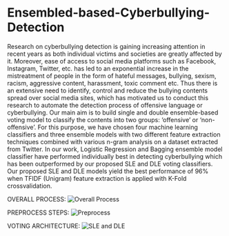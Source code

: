 # Ensembled-based-Cyberbullying-Detection
Research on cyberbullying detection is gaining increasing attention in recent years as both individual victims and societies are greatly affected by it. Moreover, ease of access to
social media platforms such as Facebook, Instagram, Twitter, etc. has led to an exponential increase in the mistreatment of people in the form of hateful messages, bullying, sexism, racism,
aggressive content, harassment, toxic comment etc. Thus there is an extensive need to identify, control and reduce the bullying contents spread over social media sites, which has motivated
us to conduct this research to automate the detection process of offensive language or cyberbullying. Our main aim is to build single and double ensemble-based voting model to classify
the contents into two groups: ‘offensive’ or ‘non-offensive’. For this purpose, we have chosen four machine learning classifiers and three ensemble models with two different feature extraction
techniques combined with various n-gram analysis on a dataset extracted from Twitter. In our work, Logistic Regression and Bagging ensemble model classifier have performed individually
best in detecting cyberbullying which has been outperformed by our proposed SLE and DLE voting classifiers. Our proposed SLE and DLE models yield the best performance of 96% when TFIDF (Unigram) feature extraction is applied with K-Fold crossvalidation.

OVERALL PROCESS:
![Overall Process](https://user-images.githubusercontent.com/77354495/126079109-a28323d8-21f3-48b3-90c5-bcaf92b27222.png)

PREPROCESS STEPS:
![Preprocess](https://user-images.githubusercontent.com/77354495/126079129-16d70536-154a-42ce-b878-8141e75ec0bc.png)

VOTING ARCHITECTURE:
![SLE and DLE](https://user-images.githubusercontent.com/77354495/126079138-a0bb78c1-64be-42ea-ac9c-f63174aacd3f.png)




